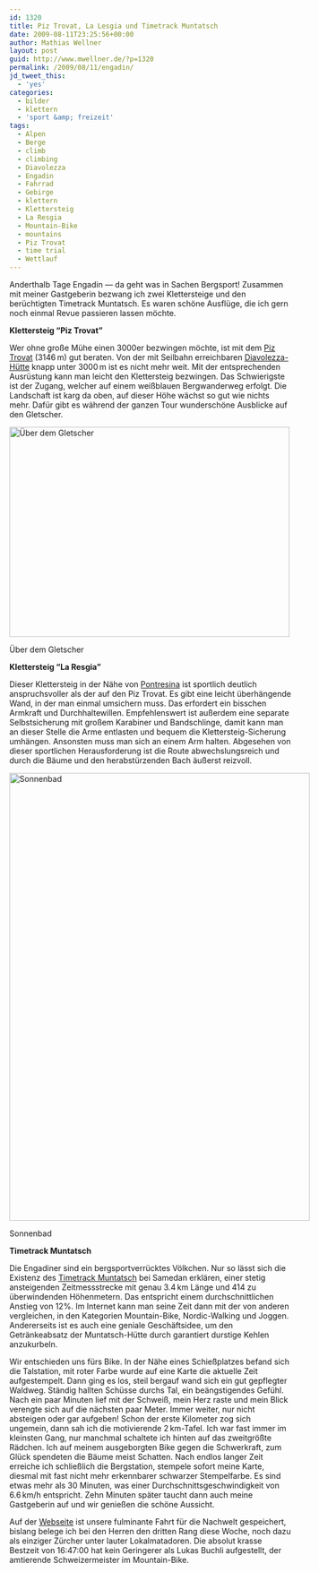 ```yaml
---
id: 1320
title: Piz Trovat, La Lesgia und Timetrack Muntatsch
date: 2009-08-11T23:25:56+00:00
author: Mathias Wellner
layout: post
guid: http://www.mwellner.de/?p=1320
permalink: /2009/08/11/engadin/
jd_tweet_this:
  - 'yes'
categories:
  - bilder
  - klettern
  - 'sport &amp; freizeit'
tags:
  - Alpen
  - Berge
  - climb
  - climbing
  - Diavolezza
  - Engadin
  - Fahrrad
  - Gebirge
  - klettern
  - Klettersteig
  - La Resgia
  - Mountain-Bike
  - mountains
  - Piz Trovat
  - time trial
  - Wettlauf
---
```

Anderthalb Tage Engadin &mdash; da geht was in Sachen Bergsport! Zusammen mit meiner Gastgeberin bezwang ich zwei Klettersteige und den berüchtigten Timetrack Muntatsch. Es waren schöne Ausflüge, die ich gern noch einmal Revue passieren lassen möchte.

**Klettersteig &#8220;Piz Trovat&#8221;**

Wer ohne große Mühe einen 3000er bezwingen möchte, ist mit dem [Piz Trovat](http://www.hikr.org/tour/post8147.html) (3146&thinsp;m) gut beraten. Von der mit Seilbahn erreichbaren [Diavolezza-Hütte](http://www.diavolezza.ch/) knapp unter 3000&thinsp;m ist es nicht mehr weit. Mit der entsprechenden Ausrüstung kann man leicht den Klettersteig bezwingen. Das Schwierigste ist der Zugang, welcher auf einem weißblauen Bergwanderweg erfolgt. Die Landschaft ist karg da oben, auf dieser Höhe wächst so gut wie nichts mehr. Dafür gibt es während der ganzen Tour wunderschöne Ausblicke auf den Gletscher.

<div style="width: 510px" class="wp-caption aligncenter">
  <a href="http://www.flickr.com/photos/mwellner/3818992704/"><img alt="Über dem Gletscher" src="http://farm4.static.flickr.com/3483/3818992704_b69ca10689.jpg" title="Über dem Gletscher" width="500" height="375" /></a>
  
  <p class="wp-caption-text">
    Über dem Gletscher<br />
  </p>
</div>

**Klettersteig &#8220;La Resgia&#8221;**

Dieser Klettersteig in der Nähe von [Pontresina](http://www.pontresina.ch/) ist sportlich deutlich anspruchsvoller als der auf den Piz Trovat. Es gibt eine leicht überhängende Wand, in der man einmal umsichern muss. Das erfordert ein bisschen Armkraft und Durchhaltewillen. Empfehlenswert ist außerdem eine separate Selbstsicherung mit großem Karabiner und Bandschlinge, damit kann man an dieser Stelle die Arme entlasten und bequem die Klettersteig-Sicherung umhängen. Ansonsten muss man sich an einem Arm halten. Abgesehen von dieser sportlichen Herausforderung ist die Route abwechslungsreich und durch die Bäume und den herabstürzenden Bach äußerst reizvoll.

<div style="width: 546px" class="wp-caption aligncenter">
  <a href="http://www.flickr.com/photos/mwellner/3818183381/"><img alt="Sonnenbad" src="http://farm3.static.flickr.com/2609/3818183381_78faababd0_o.jpg" title="Sonnenbad" width="536" height="800" /></a>
  
  <p class="wp-caption-text">
    Sonnenbad<br />
  </p>
</div>

**Timetrack Muntatsch**

Die Engadiner sind ein bergsportverrücktes Völkchen. Nur so lässt sich die Existenz des [Timetrack Muntatsch](http://www.timetrack.ch/) bei Samedan erklären, einer stetig ansteigenden Zeitmessstrecke mit genau 3.4&thinsp;km Länge und 414 zu überwindenden Höhenmetern. Das entspricht einem durchschnittlichen Anstieg von 12%. Im Internet kann man seine Zeit dann mit der von anderen vergleichen, in den Kategorien Mountain-Bike, Nordic-Walking und Joggen. Andererseits ist es auch eine geniale Geschäftsidee, um den Getränkeabsatz der Muntatsch-Hütte durch garantiert durstige Kehlen anzukurbeln.

Wir entschieden uns fürs Bike. In der Nähe eines Schießplatzes befand sich die Talstation, mit roter Farbe wurde auf eine Karte die aktuelle Zeit aufgestempelt. Dann ging es los, steil bergauf wand sich ein gut gepflegter Waldweg. Ständig hallten Schüsse durchs Tal, ein beängstigendes Gefühl. Nach ein paar Minuten lief mit der Schweiß, mein Herz raste und mein Blick verengte sich auf die nächsten paar Meter. Immer weiter, nur nicht absteigen oder gar aufgeben! Schon der erste Kilometer zog sich ungemein, dann sah ich die motivierende 2&thinsp;km-Tafel. Ich war fast immer im kleinsten Gang, nur manchmal schaltete ich hinten auf das zweitgrößte Rädchen. Ich auf meinem ausgeborgten Bike gegen die Schwerkraft, zum Glück spendeten die Bäume meist Schatten. Nach endlos langer Zeit erreiche ich schließlich die Bergstation, stempele sofort meine Karte, diesmal mit fast nicht mehr erkennbarer schwarzer Stempelfarbe. Es sind etwas mehr als 30 Minuten, was einer Durchschnittsgeschwindigkeit von 6.6&thinsp;km/h entspricht. Zehn Minuten später taucht dann auch meine Gastgeberin auf und wir genießen die schöne Aussicht.

Auf der [Webseite](http://www.timetrack.ch/) ist unsere fulminante Fahrt für die Nachwelt gespeichert, bislang belege ich bei den Herren den dritten Rang diese Woche, noch dazu als einziger Zürcher unter lauter Lokalmatadoren. Die absolut krasse Bestzeit von 16:47:00 hat kein Geringerer als Lukas Buchli aufgestellt, der amtierende Schweizermeister im Mountain-Bike.